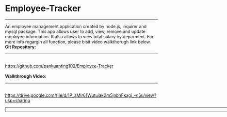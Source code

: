 # Employee-Tracker
***
An employee management application created by node.js, inquirer and mysql package. This app allows user to add, view, remove and update employee information. It also allows to view total salary by deparment. For more info regargin all function, please bisit video walkthorugh link below. 
<br>
<b>Git Repository:</b>
***
<br>https://github.com/pankuanting102/Employee-Tracker
<br>
<br><b>Walkthrough Video:</b>
***
<br>https://drive.google.com/file/d/1P_aMlr61Wutuiak2m5jnbhFkagi_-n5u/view?usp=sharing
<br><div style="width: 90vw; margin: auto; border: 1px black solid">
<img src="">
</div>
